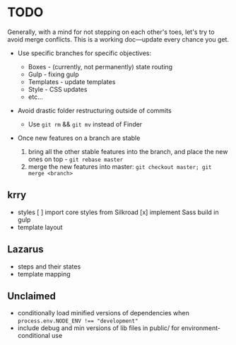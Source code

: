 # TODO

Generally, with a mind for not stepping on each other's toes, let's try to avoid merge conflicts. This is a working doc—update every chance you get.

* Use specific branches for specific objectives: 
	* Boxes - (currently, not permanently) state routing
	* Gulp - fixing gulp
	* Templates - update templates
	* Style - CSS updates
	* etc...

* Avoid drastic folder restructuring outside of commits
	* Use ````git rm```` && ````git mv```` instead of Finder

* Once new features on a branch are stable
    1. bring all the other stable features into the branch, and place the new ones on top - `git rebase master`
    2. merge the new features into master: `git checkout master; git merge <branch>`


## krry

* styles
    [ ] import core styles from Silkroad
    [x] implement Sass build in gulp
* template layout


## Lazarus

* steps and their states
* template mapping

## Unclaimed

* conditionally load minified versions of dependencies when `process.env.NODE_ENV !== "development"`
* include debug and min versions of lib files in public/ for environment-conditional use